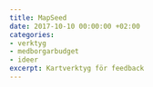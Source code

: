 ```yaml
---
title: MapSeed
date: 2017-10-10 00:00:00 +02:00
categories:
- verktyg
- medborgarbudget
- ideer
excerpt: Kartverktyg för feedback
---
```


